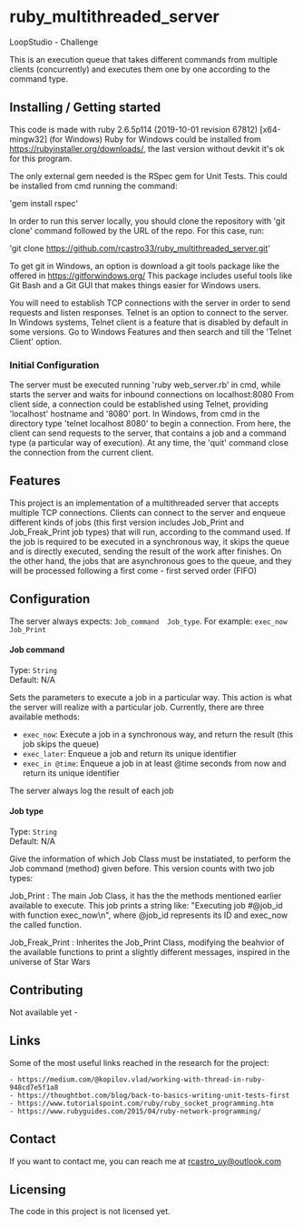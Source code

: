 # ruby_multithreaded_server
LoopStudio - Challenge

This is an execution queue that takes different commands from multiple clients (concurrently) and executes them one by one according to the command type. 

## Installing / Getting started
This code is made with ruby 2.6.5p114 (2019-10-01 revision 67812) [x64-mingw32] (for Windows)
Ruby for Windows could be installed from https://rubyinstaller.org/downloads/, the last version without devkit it's ok for this program. 

The only external gem needed is the RSpec gem for Unit Tests. This could be installed from cmd running the command:

'gem install rspec'

In order to run this server locally, you should clone the repository with 'git clone' command followed by the URL of the repo. For this case, run: 

'git clone https://github.com/rcastro33/ruby_multithreaded_server.git'

To get git in Windows, an option is download a git tools package like the offered in https://gitforwindows.org/ This package includes useful tools like Git Bash and a Git GUI that makes things easier for Windows users.

You will need to establish TCP connections with the server in order to send requests and listen responses. Telnet is an option to connect to the server. In Windows systems, Telnet client is a feature that is disabled by default in some versions. Go to Windows Features and then search and till the 'Telnet Client' option.

### Initial Configuration

The server must be executed running 'ruby web_server.rb' in cmd, while starts the server and waits for inbound connections on localhost:8080
From client side, a connection could be established using Telnet, providing 'localhost' hostname and '8080' port. In Windows, from cmd in the directory type 'telnet localhost 8080' to begin a connection. From here, the client can send requests to the server, that contains a job and a command type (a particular way of execution). At any time, the 'quit' command close the connection from the current client. 

## Features

This project is an implementation of a multithreaded server that accepts multiple TCP connections. Clients can connect to the server and enqueue different kinds of jobs (this first version includes Job_Print and Job_Freak_Print job types) that will run, according to the command used. If the job is required to be executed in a synchronous way, it skips the queue and is directly executed, sending the result of the work after finishes. On the other hand, the jobs that are asynchronous goes to the queue, and they will be processed following a first come - first served order (FIFO)

## Configuration

The server always expects: `Job_command  Job_type`. For example: `exec_now Job_Print`

#### Job command
Type: `String`  
Default: N/A

Sets the parameters to execute a job in a particular way. This action is what the server will realize with a particular job. Currently, there are three available methods: 
- `exec_now`: Execute a job in a synchronous way, and return the result (this job skips the queue)
- `exec_later`: Enqueue a job and return its unique identifier
- `exec_in @time`: Enqueue a job in at least @time seconds from now and return its unique identifier

The server always log the result of each job

#### Job type
Type: `String`  
Default: N/A

Give the information of which Job Class must be instatiated, to perform the Job command (method) given before. This version counts with two job types:

Job_Print : The main Job Class, it has the the methods mentioned earlier available to execute. This job prints a string like: "Executing job #@job_id with function exec_now\n", where @job_id represents its ID and exec_now the called function.

Job_Freak_Print : Inherites the Job_Print Class, modifying the beahvior of the available functions to print a slightly different messages, inspired in the universe of Star Wars

## Contributing

Not available yet - 

## Links

Some of the most useful links reached in the research for the project:

    - https://medium.com/@kopilov.vlad/working-with-thread-in-ruby-948cd7e5f1a8
    - https://thoughtbot.com/blog/back-to-basics-writing-unit-tests-first
    - https://www.tutorialspoint.com/ruby/ruby_socket_programming.htm
    - https://www.rubyguides.com/2015/04/ruby-network-programming/

## Contact

If you want to contact me, you can reach me at rcastro_uy@outlook.com

## Licensing

The code in this project is not licensed yet.
